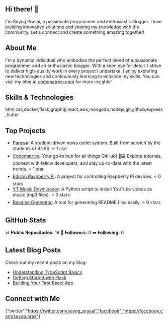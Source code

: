 ## Hi there! 👋

I'm Suyog Prasai, a passionate programmer and enthusiastic blogger. I love building innovative solutions and sharing my knowledge with the community. Let's connect and create something amazing together!

## About Me

I'm a dynamic individual who embodies the perfect blend of a passionate programmer and an enthusiastic blogger. With a keen eye for detail, I strive to deliver high-quality work in every project I undertake. I enjoy exploring new technologies and continuously learning to enhance my skills. You can visit my blog at [codematrice.com](https://codematrice.com) for more insights!

## Skills & Technologies

html,css,docker,flask,graphql,react,aws,mongodb,nodejs,git,github,express,flutter

## Top Projects

- [Parewa](https://github.com/SuyogPrasai/parewa): A student-driven news outlet system. Built from scratch by the students of BNKS. ⭐️ 1 star
- [Codematrice](https://github.com/SuyogPrasai/codematrice): Your go-to hub for all things GitHub! 🚀💻 Explore tutorials, connect with fellow developers, and stay up-to-date with the latest trends. ⭐️ 1 star
- [Edison Raspberry Pi](https://github.com/SuyogPrasai/edisonn_raspberrypi): A project for controlling Raspberry Pi devices. ⭐️ 0 stars
- [YT Music Downloader](https://github.com/SuyogPrasai/yt_music_downloader): A Python script to install YouTube videos as music (mp3 files). ⭐️ 0 stars
- [Readme Generator](https://github.com/SuyogPrasai/readme_generator): A tool for generating README files easily. ⭐️ 0 stars

## GitHub Stats

📊 **Public Repositories:** 18
👥 **Followers:** 0
➡️ **Following:** 0

## Latest Blog Posts

Check out my recent posts on my blog:
- [Understanding TypeScript Basics](https://codematrice.com/typescript-basics)
- [Getting Started with Flask](https://codematrice.com/getting-started-with-flask)
- [Building Your First React App](https://codematrice.com/building-react-app)

## Connect with Me

{"twitter":"https://twitter.com/suyog_prasai","facebook":"https://facebook.com/suyog.pras"}
